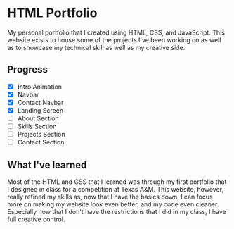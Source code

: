 # HTML Portfolio
My personal portfolio that I created using HTML, CSS, and JavaScript. This website exists to house some of the projects I've been working on as well as to showcase my technical skill as well as my creative side.

## Progress
- [X] Intro Animation
- [X] Navbar
- [X] Contact Navbar
- [X] Landing Screen
- [ ] About Section
- [ ] Skills Section
- [ ] Projects Section
- [ ] Contact Section

## What I've learned
Most of the HTML and CSS that I learned was through my first portfolio that I designed in class for a competition at Texas A&M. This website, however, really refined my skills as, now that I have the basics down, I can focus more on making my website look even better, and my code even cleaner. Especially now that I don't have the restrictions that I did in my class, I have full creative control.